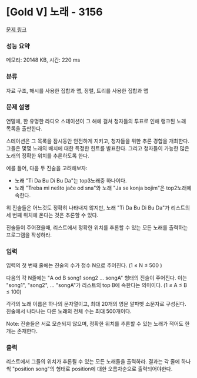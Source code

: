# [Gold V] 노래 - 3156 

[문제 링크](https://www.acmicpc.net/problem/3156) 

### 성능 요약

메모리: 20148 KB, 시간: 220 ms

### 분류

자료 구조, 해시를 사용한 집합과 맵, 정렬, 트리를 사용한 집합과 맵

### 문제 설명

<p>연말에, 한 유명한 라디오 스테이션이 그 해에 걸쳐 청자들의 투표로 인해 랭크된 노래 목록을 출판한다.</p>

<p>스테이션은 그 목록을 잠시동안 안전하게 지키고, 청자들을 위한 추론 경합을 개최한다. 그들은 몇몇 노래의 배치에 대한 특정한 힌트를 발표한다. 그리고 청자들이 가능한 많은 노래의 정확한 위치를 추론하도록 한다.</p>

<p>예를 들어, 다음 두 진술을 고려해보자:</p>

<ul>
	<li>노래 "Ti Da Bu Di Bu Da"는 top3노래중 하나이다.</li>
	<li>노래 "Treba mi nešto jače od sna"와 노래 "Ja se konja bojim"은 top2노래에 속한다.</li>
</ul>

<p>위 진술들은 어느것도 정확히 나타내지 않지만, 노래 "Ti Da Bu Di Bu Da"가 리스트의 세 번째 위치에 온다는 것은 추론할 수 있다.</p>

<p>진술들이 주어졌을때,  리스트에서 정확한 위치를 추론할 수 있는 모든 노래를 출력하는 프로그램을 작성하라.</p>

### 입력 

 <p>입력의 첫 번째 줄에는 진술의 수가 정수 N으로 주어진다. (1 ≤ N ≤ 500 )</p>

<p>다음의 각 N줄에는 "A od B song1 song2 ... songA" 형태의 진술이 주어진다. 이는 "song1", "song2", ... "songA"가 리스트의 top B에 속한다는 의미이다. (1 ≤ A ≤ B ≤ 100)</p>

<p>각각의 노래 이름은 하나의 문자열이고, 최대 20개의 영문 알파벳 소문자로 구성된다. 진술에서 나타나는 다른 노래의 전체 수는 최대 500개이다.</p>

<p>Note: 진술들은 서로 모순되지 않으며, 정확한 위치를 추론할 수 있는 노래가 적어도 한개는 존재한다.</p>

### 출력 

 <p>리스트에서 그들의 위치가 추론될 수 있는 모든 노래들을 출력하라. 결과는 각 줄에 하나씩 "position song"의 형태로 position에 대한 오름차순으로 출력되어야한다.</p>

